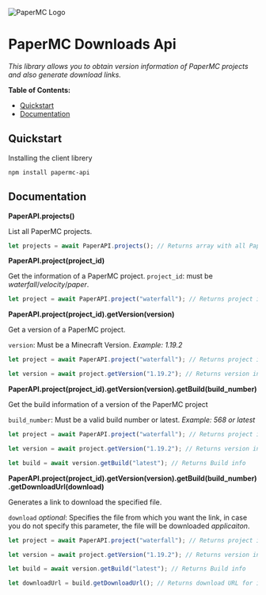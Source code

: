 
![PaperMC Logo](https://papermc.io/images/logo-marker.svg)

# PaperMC Downloads Api

*This library allows you to obtain version information of PaperMC projects and also generate download links.*

**Table of Contents:**

- [Quickstart](#quickstart)
- [Documentation](#documentation)

## Quickstart

Installing the client librery
```
npm install papermc-api
```

## Documentation

**PaperAPI.projects()**

List all PaperMC projects.
```ts
let projects = await PaperAPI.projects(); // Returns array with all PaperMc projects.
```

**PaperAPI.project(project_id)**

Get the information of a PaperMC project.
`project_id`: must be *waterfall*/*velocity*/*paper*.
```ts
let project = await PaperAPI.project("waterfall"); // Returns project info
```

**PaperAPI.project(project_id).getVersion(version)**

Get a version of a PaperMC project.

`version`: Must be a Minecraft Version. *Example: 1.19.2*
```ts
let project = await PaperAPI.project("waterfall"); // Returns project info

let version = await project.getVersion("1.19.2"); // Returns version info
```

**PaperAPI.project(project_id).getVersion(version).getBuild(build_number)**

Get the build information of a version of the PaperMC project

`build_number`: Must be a valid build number or latest. *Example: 568 or latest*
```ts
let project = await PaperAPI.project("waterfall"); // Returns project info

let version = await project.getVersion("1.19.2"); // Returns version info

let build = await version.getBuild("latest"); // Returns Build info
```

**PaperAPI.project(project_id).getVersion(version).getBuild(build_number).getDownloadUrl(download)**

Generates a link to download the specified file.

`download` *optional*: Specifies the file from which you want the link, in case you do not specify this parameter, the file will be downloaded *applicaiton*.

```ts
let project = await PaperAPI.project("waterfall"); // Returns project info

let version = await project.getVersion("1.19.2"); // Returns version info

let build = await version.getBuild("latest"); // Returns Build info

let downloadUrl = build.getDownloadUrl(); // Returns download URL for in this case waterfall 1.19.2
```